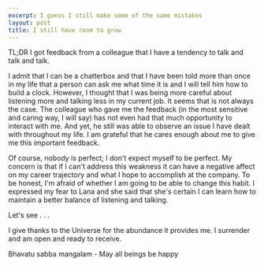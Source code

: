 ```yaml
---
excerpt: I guess I still make some of the same mistakes
layout: post
title: I still have room to grow
---
```

TL;DR I got feedback from a colleague that I have a tendency to talk and talk and talk.

I admit that I can be a chatterbox and that I have been told more than once in my life that a person can ask me what time it is and I will tell him how to build a clock. However, I thought that I was being more careful about listening more and talking less in my current job. It seems that is not always the case. The colleague who gave me the feedback (in the most sensitive and caring way, I will say) has not even had that much opportunity to interact with me. And yet, he still was able to observe an issue I have dealt with throughout my life. I am grateful that he cares enough about me to give me this important feedback.

Of course, nobody is perfect; I don't expect myself to be perfect. My concern is that if I can't address this weakness it can have a negative affect on my career trajectory and what I hope to accomplish at the company. To be honest, I'm afraid of whether I am going to be able to change this habit. I expressed my fear to Lana and she said that she's certain I can learn how to maintain a better balance of listening and talking.

Let's see . . .

I give thanks to the Universe for the abundance it provides me. I surrender and am open and ready to receive.

Bhavatu sabba mangalam - May all beings be happy
